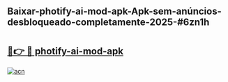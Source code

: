 ## Baixar-photify-ai-mod-apk-Apk-sem-anúncios-desbloqueado-completamente-2025-#6zn1h

# <h2><a href="https://ainizakaria.my?title=photify-ai-mod-apk&ref=20M">🔗👉 🔴 photify-ai-mod-apk</a></h2>

[![acn](https://github.com/user-attachments/assets/0f9c940e-d8b0-45ae-aac7-cd30a18b3e1c)](https://ainizakaria.my?title=photify-ai-mod-apk&ref=20M)

